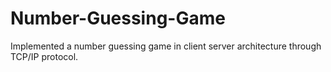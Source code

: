 # Number-Guessing-Game
Implemented a number guessing game in client server architecture through TCP/IP protocol.
